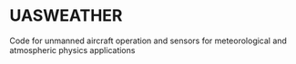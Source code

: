 # UASWEATHER
Code for unmanned aircraft operation and sensors for meteorological and atmospheric physics applications

